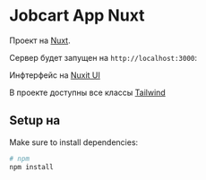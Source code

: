 # Jobcart App Nuxt

Проект на [Nuxt](https://nuxt.com/docs/getting-started/introduction).

Сервер будет запущен на  `http://localhost:3000`:

Инфтерфейс на [Nuxit UI](https://ui.nuxt.com/components/app)

В проекте доступны все классы [Tailwind](https://tailwindcss.com/docs/installation/using-vite)

## Setup на

Make sure to install dependencies:

```bash
# npm
npm install
```


